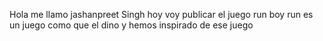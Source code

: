 Hola me llamo jashanpreet Singh hoy voy publicar el juego run boy run
es un juego como que el dino y  hemos inspirado de ese juego
